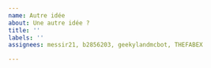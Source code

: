 ```yaml
---
name: Autre idée
about: Une autre idée ?
title: ''
labels: ''
assignees: messir21, b2856203, geekylandmcbot, THEFABEX

---
```




